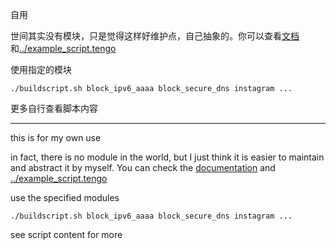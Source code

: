 自用

世间其实没有模块，只是觉得这样好维护点，自己抽象的。你可以查看[文档](https://www.txthinking.com/talks/articles/brook.article)和[../example_script.tengo](../example_script.tengo)

使用指定的模块

```
./buildscript.sh block_ipv6_aaaa block_secure_dns instagram ...
```

更多自行查看脚本内容

---

this is for my own use

in fact, there is no module in the world, but I just think it is easier to maintain and abstract it by myself. You can check the [documentation](https://www.txthinking.com/talks/articles/brook-en.article) and [../example_script.tengo](../example_script.tengo)

use the specified modules

```
./buildscript.sh block_ipv6_aaaa block_secure_dns instagram ...
```

see script content for more
